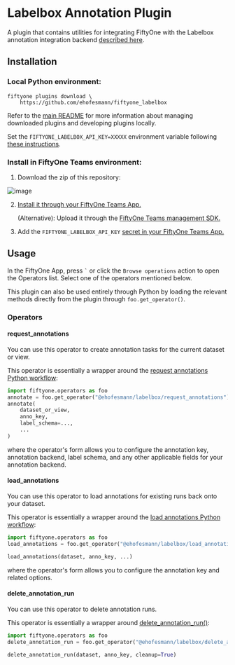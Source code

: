 # Labelbox Annotation Plugin

A plugin that contains utilities for integrating FiftyOne with the Labelbox annotation integration backend
[described here](https://docs.voxel51.com/integrations/labelbox.html).

## Installation

### Local Python environment:

```shell
fiftyone plugins download \
    https://github.com/ehofesmann/fiftyone_labelbox
```

Refer to the [main README](https://github.com/voxel51/fiftyone-plugins) for
more information about managing downloaded plugins and developing plugins
locally.

Set the `FIFTYONE_LABELBOX_API_KEY=XXXXX` environment variable following [these instructions](https://docs.voxel51.com/integrations/labelbox.html#authentication).

### Install in FiftyOne Teams environment:

1) Download the zip of this repository:

![image](https://github.com/ehofesmann/fiftyone_labelbox/assets/21222883/2adb370b-e52e-4141-b7d0-3e39b502019f)

2) [Install it through your FiftyOne Teams App.](https://docs.voxel51.com/teams/teams_plugins.html#installing-a-plugin)

    (Alternative): Upload it through the [FiftyOne Teams management SDK.](https://docs.voxel51.com/teams/management_sdk.html#fiftyone.management.plugin.upload_plugin)

3) Add the `FIFTYONE_LABELBOX_API_KEY` [secret in your FiftyOne Teams App.](https://docs.voxel51.com/teams/secrets.html)

## Usage

In the FiftyOne App, press `` ` `` or click the `Browse operations` action to open the Operators list. Select one of the operators mentioned below.

This plugin can also be used entirely through Python by loading the relevant methods directly from the plugin through `foo.get_operator()`.


### Operators

#### request_annotations

You can use this operator to create annotation tasks for the current dataset or
view.

This operator is essentially a wrapper around the
[request annotations Python workflow](https://docs.voxel51.com/user_guide/annotation.html#requesting-annotations):

```py
import fiftyone.operators as foo
annotate = foo.get_operator("@ehofesmann/labelbox/request_annotations")
annotate(
    dataset_or_view,
    anno_key,
    label_schema=...,
    ...
)
```

where the operator's form allows you to configure the annotation key,
annotation backend, label schema, and any other applicable fields for your
annotation backend.

#### load_annotations

You can use this operator to load annotations for existing runs back onto your
dataset.

This operator is essentially a wrapper around the
[load annotations Python workflow](https://docs.voxel51.com/user_guide/annotation.html#loading-annotations):

```py
import fiftyone.operators as foo
load_annotations = foo.get_operator("@ehofesmann/labelbox/load_annotations")

load_annotations(dataset, anno_key, ...)
```

where the operator's form allows you to configure the annotation key and
related options.

#### delete_annotation_run

You can use this operator to delete annotation runs.

This operator is essentially a wrapper around
[delete_annotation_run()](https://docs.voxel51.com/api/fiftyone.core.collections.html#fiftyone.core.collections.SampleCollection.delete_annotation_run):

```py
import fiftyone.operators as foo
delete_annotation_run = foo.get_operator("@ehofesmann/labelbox/delete_annotation_run")

delete_annotation_run(dataset, anno_key, cleanup=True)
```
